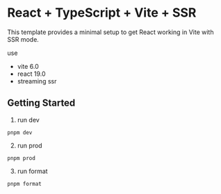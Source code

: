 # React + TypeScript + Vite + SSR

This template provides a minimal setup to get React working in Vite with SSR mode.

use
- vite 6.0
- react 19.0
- streaming ssr


## Getting Started

1. run dev
```
pnpm dev
```

2. run prod
```
pnpm prod
```

3. run format
```
pnpm format
```